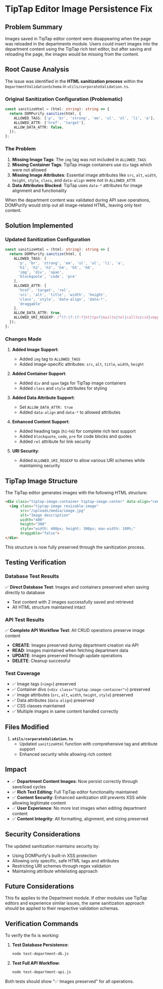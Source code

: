 # TipTap Editor Image Persistence Fix

## Problem Summary

Images saved in TipTap editor content were disappearing when the page was reloaded in the departments module. Users could insert images into the department content using the TipTap rich text editor, but after saving and reloading the page, the images would be missing from the content.

## Root Cause Analysis

The issue was identified in the **HTML sanitization process** within the `DepartmentValidationSchema` in `utils/corporateValidation.ts`.

### Original Sanitization Configuration (Problematic)

```typescript
const sanitizeHtml = (html: string): string => {
  return DOMPurify.sanitize(html, {
    ALLOWED_TAGS: ['p', 'br', 'strong', 'em', 'ul', 'ol', 'li', 'a'],
    ALLOWED_ATTR: ['href', 'target'],
    ALLOW_DATA_ATTR: false,
  });
};
```

### The Problem

1. **Missing Image Tags**: The `img` tag was not included in `ALLOWED_TAGS`
2. **Missing Container Tags**: TipTap image containers use `div` tags which were not allowed
3. **Missing Image Attributes**: Essential image attributes like `src`, `alt`, `width`, `height`, `style`, `class`, and `data-align` were not in `ALLOWED_ATTR`
4. **Data Attributes Blocked**: TipTap uses `data-*` attributes for image alignment and functionality

When the department content was validated during API save operations, DOMPurify would strip out all image-related HTML, leaving only text content.

## Solution Implemented

### Updated Sanitization Configuration

```typescript
const sanitizeHtml = (html: string): string => {
  return DOMPurify.sanitize(html, {
    ALLOWED_TAGS: [
      'p', 'br', 'strong', 'em', 'ul', 'ol', 'li', 'a', 
      'h1', 'h2', 'h3', 'h4', 'h5', 'h6',
      'img', 'div', 'span',
      'blockquote', 'code', 'pre'
    ],
    ALLOWED_ATTR: [
      'href', 'target', 'rel',
      'src', 'alt', 'title', 'width', 'height',
      'class', 'style', 'data-align', 'data-*',
      'draggable'
    ],
    ALLOW_DATA_ATTR: true,
    ALLOWED_URI_REGEXP: /^(?:(?:(?:f|ht)tps?|mailto|tel|callto|cid|xmpp|xxx|data):|[^a-z]|[a-z+.\-]+(?:[^a-z+.\-:]|$))/i,
  });
};
```

### Changes Made

1. **Added Image Support**: 
   - Added `img` tag to `ALLOWED_TAGS`
   - Added image-specific attributes: `src`, `alt`, `title`, `width`, `height`

2. **Added Container Support**:
   - Added `div` and `span` tags for TipTap image containers
   - Added `class` and `style` attributes for styling

3. **Added Data Attribute Support**:
   - Set `ALLOW_DATA_ATTR: true`
   - Added `data-align` and `data-*` to allowed attributes

4. **Enhanced Content Support**:
   - Added heading tags (`h1`-`h6`) for complete rich text support
   - Added `blockquote`, `code`, `pre` for code blocks and quotes
   - Added `rel` attribute for link security

5. **URI Security**:
   - Added `ALLOWED_URI_REGEXP` to allow various URI schemes while maintaining security

## TipTap Image Structure

The TipTap editor generates images with the following HTML structure:

```html
<div class="tiptap-image-container tiptap-image-center" data-align="center">
  <img class="tiptap-image resizable-image" 
       src="/uploads/media/image.jpg" 
       alt="Image description" 
       width="400" 
       height="300" 
       style="width: 400px; height: 300px; max-width: 100%;" 
       draggable="false">
</div>
```

This structure is now fully preserved through the sanitization process.

## Testing Verification

### Database Test Results
✅ **Direct Database Test**: Images and containers preserved when saving directly to database
- Test content with 2 images successfully saved and retrieved
- All HTML structure maintained intact

### API Test Results
✅ **Complete API Workflow Test**: All CRUD operations preserve image content
- **CREATE**: Images preserved during department creation via API
- **READ**: Images maintained when fetching department data
- **UPDATE**: Images preserved through update operations  
- **DELETE**: Cleanup successful

### Test Coverage
- ✅ Image tags (`<img>`) preserved
- ✅ Container divs (`<div class="tiptap-image-container">`) preserved
- ✅ Image attributes (`src`, `alt`, `width`, `height`, `style`) preserved
- ✅ Data attributes (`data-align`) preserved
- ✅ CSS classes maintained
- ✅ Multiple images in same content handled correctly

## Files Modified

1. **`utils/corporateValidation.ts`**
   - Updated `sanitizeHtml` function with comprehensive tag and attribute support
   - Enhanced security while allowing rich content

## Impact

- ✅ **Department Content Images**: Now persist correctly through save/load cycles
- ✅ **Rich Text Editing**: Full TipTap editor functionality maintained
- ✅ **Content Security**: Enhanced sanitization still prevents XSS while allowing legitimate content
- ✅ **User Experience**: No more lost images when editing department content
- ✅ **Content Integrity**: All formatting, alignment, and sizing preserved

## Security Considerations

The updated sanitization maintains security by:
- Using DOMPurify's built-in XSS protection
- Allowing only specific, safe HTML tags and attributes
- Restricting URI schemes through regex validation
- Maintaining attribute whitelisting approach

## Future Considerations

This fix applies to the Department module. If other modules use TipTap editors and experience similar issues, the same sanitization approach should be applied to their respective validation schemas.

## Verification Commands

To verify the fix is working:

1. **Test Database Persistence**:
   ```bash
   node test-department-db.js
   ```

2. **Test Full API Workflow**:
   ```bash
   node test-department-api.js
   ```

Both tests should show "✅ Images preserved" for all operations.
